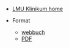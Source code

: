 * [LMU Klinikum home](https://www.lmu-klinikum.de/)
<!--* [All publications](report/reports.md) -->

* Format

  * [webbuch](https://health-sprints.github.io/KLI-server/webbook/#src=kli&bookMode=true)
  * [PDF](https://health-sprints.github.io/KLI-server/pdf/book.pdf)

<!--

* Language

  * [English](/)
  * [Portuguese](report/translation.md)
  * [Spanish](report/translation.md)
  * [Italian](report/translation.md)

 -->
